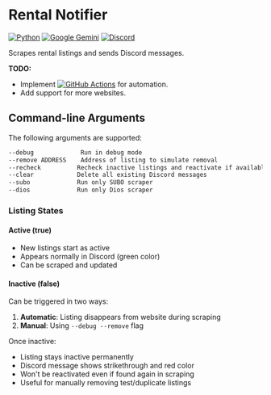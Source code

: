 # Rental Notifier

[![Python](https://img.shields.io/badge/Python-3776AB?logo=python&logoColor=white&style=for-the-badge)](https://github.com/python)
[![Google Gemini](https://img.shields.io/badge/Google%20Gemini-886FBF?logo=googlegemini&logoColor=white&style=for-the-badge)](https://github.com/google-gemini)
[![Discord](https://img.shields.io/badge/Discord-%235865F2.svg?&logo=discord&logoColor=white&style=for-the-badge)](https://github.com/discord)

Scrapes rental listings and sends Discord messages.

**TODO:**
* Implement [![GitHub Actions](https://img.shields.io/badge/GitHub_Actions-2088FF?logo=github-actions&logoColor=white)](https://docs.github.com/en/actions) for automation.
* Add support for more websites.

## Command-line Arguments

The following arguments are supported:

```bash
--debug             Run in debug mode
--remove ADDRESS    Address of listing to simulate removal
--recheck          Recheck inactive listings and reactivate if available
--clear            Delete all existing Discord messages
--subo             Run only SUBO scraper
--dios             Run only Dios scraper
```
### Listing States

#### Active (true)
- New listings start as active
- Appears normally in Discord (green color)
- Can be scraped and updated

#### Inactive (false)
Can be triggered in two ways:
1. **Automatic**: Listing disappears from website during scraping
2. **Manual**: Using `--debug --remove` flag

Once inactive:
- Listing stays inactive permanently
- Discord message shows strikethrough and red color
- Won't be reactivated even if found again in scraping
- Useful for manually removing test/duplicate listings